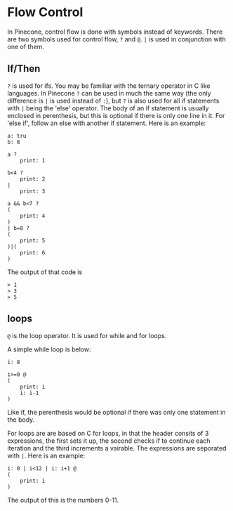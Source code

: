 # Flow Control
In Pinecone, control flow is done with symbols instead of keywords. There are two symbols used for control flow, `?` and `@`. `|` is used in conjunction with one of them.

## If/Then

`?` is used for ifs. You may be familiar with the ternary operator in C like languages. In Pinecone `?` can be used in much the same way (the only difference is `|` is used instead of `:`), but `?` is also used for all if statements with `|` being the 'else' operator. The body of an if statement is usually enclosed in perenthesis, but this is optional if there is only one line in it. For 'else if', follow an else with another if statement. Here is an example:
```
a: tru
b: 8

a ?
    print: 1

b<4 ?
    print: 2
|
    print: 3

a && b<7 ?
(
    print: 4
)
| b=8 ?
(
    print: 5
)|(
    print: 6
)
```
The output of that code is
```
> 1
> 3
> 5
```

## loops

`@` is the loop operator. It is used for while and for loops.

A simple while loop is below:
```
i: 8

i>=0 @
(
    print: i
    i: i-1
)
```
Like if, the perenthesis would be optional if there was only one statement in the body.

For loops are are based on C for loops, in that the header consits of 3 expressions, the first sets it up, the second checks if to continue each iteration and the third increments a vairable. The expressions are seporated with `|`. Here is an example:
```
i: 0 | i<12 | i: i+1 @
(
    print: i
)
```
The output of this is the numbers 0-11.


